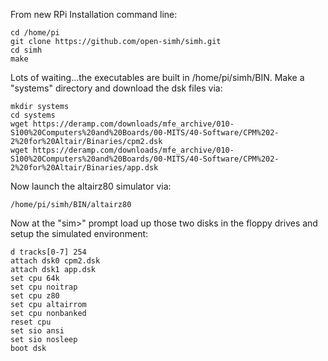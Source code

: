 From new RPi Installation command line:

```
cd /home/pi
git clone https://github.com/open-simh/simh.git
cd simh
make
```

Lots of waiting...the executables are built in /home/pi/simh/BIN. Make a "systems" directory and download the dsk files via:
```
mkdir systems
cd systems
wget https://deramp.com/downloads/mfe_archive/010-S100%20Computers%20and%20Boards/00-MITS/40-Software/CPM%202-2%20for%20Altair/Binaries/cpm2.dsk
wget https://deramp.com/downloads/mfe_archive/010-S100%20Computers%20and%20Boards/00-MITS/40-Software/CPM%202-2%20for%20Altair/Binaries/app.dsk
```
Now launch the altairz80 simulator via:
```
/home/pi/simh/BIN/altairz80
```
Now at the "sim>" prompt load up those two disks in the floppy drives and setup the simulated environment:
```
d tracks[0-7] 254
attach dsk0 cpm2.dsk
attach dsk1 app.dsk
set cpu 64k
set cpu noitrap
set cpu z80
set cpu altairrom
set cpu nonbanked
reset cpu
set sio ansi
set sio nosleep
boot dsk
```
